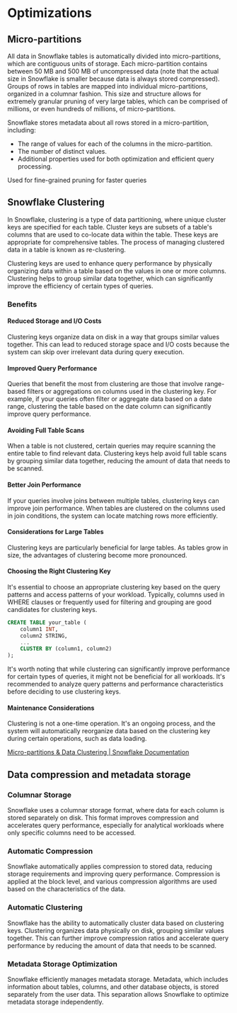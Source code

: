 # Optimizations

## Micro-partitions

All data in Snowflake tables is automatically divided into micro-partitions, which are contiguous units of storage. Each micro-partition contains between 50 MB and 500 MB of uncompressed data (note that the actual size in Snowflake is smaller because data is always stored compressed). Groups of rows in tables are mapped into individual micro-partitions, organized in a columnar fashion. This size and structure allows for extremely granular pruning of very large tables, which can be comprised of millions, or even hundreds of millions, of micro-partitions.

Snowflake stores metadata about all rows stored in a micro-partition, including:

- The range of values for each of the columns in the micro-partition.
- The number of distinct values.
- Additional properties used for both optimization and efficient query processing.

Used for fine-grained pruning for faster queries

## Snowflake Clustering

In Snowflake, clustering is a type of data partitioning, where unique cluster keys are specified for each table. Cluster keys are subsets of a table's columns that are used to co-locate data within the table. These keys are appropriate for comprehensive tables. The process of managing clustered data in a table is known as re-clustering.

Clustering keys are used to enhance query performance by physically organizing data within a table based on the values in one or more columns. Clustering helps to group similar data together, which can significantly improve the efficiency of certain types of queries.

### Benefits

#### Reduced Storage and I/O Costs

Clustering keys organize data on disk in a way that groups similar values together. This can lead to reduced storage space and I/O costs because the system can skip over irrelevant data during query execution.

#### Improved Query Performance

Queries that benefit the most from clustering are those that involve range-based filters or aggregations on columns used in the clustering key. For example, if your queries often filter or aggregate data based on a date range, clustering the table based on the date column can significantly improve query performance.

#### Avoiding Full Table Scans

When a table is not clustered, certain queries may require scanning the entire table to find relevant data. Clustering keys help avoid full table scans by grouping similar data together, reducing the amount of data that needs to be scanned.

#### Better Join Performance

If your queries involve joins between multiple tables, clustering keys can improve join performance. When tables are clustered on the columns used in join conditions, the system can locate matching rows more efficiently.

#### Considerations for Large Tables

Clustering keys are particularly beneficial for large tables. As tables grow in size, the advantages of clustering become more pronounced.

#### Choosing the Right Clustering Key

It's essential to choose an appropriate clustering key based on the query patterns and access patterns of your workload. Typically, columns used in WHERE clauses or frequently used for filtering and grouping are good candidates for clustering keys.

```sql
CREATE TABLE your_table (
    column1 INT,
    column2 STRING,
    ...
    CLUSTER BY (column1, column2)
);
```

It's worth noting that while clustering can significantly improve performance for certain types of queries, it might not be beneficial for all workloads. It's recommended to analyze query patterns and performance characteristics before deciding to use clustering keys.

#### Maintenance Considerations

Clustering is not a one-time operation. It's an ongoing process, and the system will automatically reorganize data based on the clustering key during certain operations, such as data loading.

[Micro-partitions & Data Clustering | Snowflake Documentation](https://docs.snowflake.com/en/user-guide/tables-clustering-micropartitions)

## Data compression and metadata storage

### Columnar Storage

Snowflake uses a columnar storage format, where data for each column is stored separately on disk. This format improves compression and accelerates query performance, especially for analytical workloads where only specific columns need to be accessed.

### Automatic Compression

Snowflake automatically applies compression to stored data, reducing storage requirements and improving query performance. Compression is applied at the block level, and various compression algorithms are used based on the characteristics of the data.

### Automatic Clustering

Snowflake has the ability to automatically cluster data based on clustering keys. Clustering organizes data physically on disk, grouping similar values together. This can further improve compression ratios and accelerate query performance by reducing the amount of data that needs to be scanned.

### Metadata Storage Optimization

Snowflake efficiently manages metadata storage. Metadata, which includes information about tables, columns, and other database objects, is stored separately from the user data. This separation allows Snowflake to optimize metadata storage independently.
